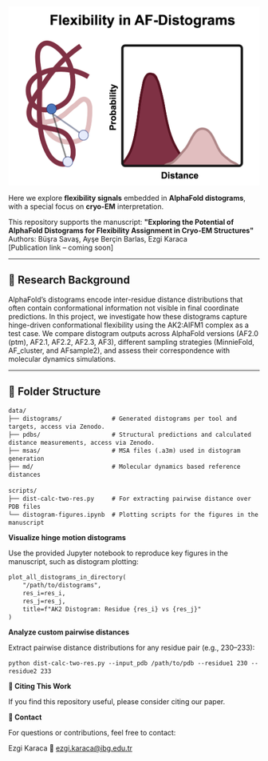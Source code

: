 <img src="logo.png" alt="AF-distogram Logo" width="600"/>


Here we explore **flexibility signals** embedded in **AlphaFold distograms**, with a special focus on **cryo-EM** interpretation.  

This repository supports the manuscript:
**"Exploring the Potential of AlphaFold Distograms for Flexibility Assignment in Cryo-EM Structures"**  
Authors: Büşra Savaş, Ayşe Berçin Barlas, Ezgi Karaca  
[Publication link – coming soon]

---

## 🔬 Research Background

AlphaFold’s distograms encode inter-residue distance distributions that often contain conformational information not visible in final coordinate predictions. In this project, we investigate how these distograms capture hinge-driven conformational flexibility using the AK2:AIFM1 complex as a test case. We compare distogram outputs across AlphaFold versions (AF2.0 (ptm), AF2.1, AF2.2, AF2.3, AF3), different sampling strategies (MinnieFold, AF_cluster, and AFsample2), and assess their correspondence with molecular dynamics simulations.

---

## 📂 Folder Structure
```
data/
├── distograms/              # Generated distograms per tool and targets, access via Zenodo.
├── pdbs/                    # Structural predictions and calculated distance measurements, access via Zenodo.
├── msas/                    # MSA files (.a3m) used in distogram generation
├── md/                      # Molecular dynamics based reference distances

scripts/
├── dist-calc-two-res.py     # For extracting pairwise distance over PDB files
└── distogram-figures.ipynb  # Plotting scripts for the figures in the manuscript
```
**Visualize hinge motion distograms**

Use the provided Jupyter notebook to reproduce key figures in the manuscript, such as distogram plotting:
```
plot_all_distograms_in_directory(
    "/path/to/distograms",
    res_i=res_i,
    res_j=res_j,
    title=f"AK2 Distogram: Residue {res_i} vs {res_j}"
)
```
**Analyze custom pairwise distances**

Extract pairwise distance distributions for any residue pair (e.g., 230–233):
```
python dist-calc-two-res.py --input_pdb /path/to/pdb --residue1 230 --residue2 233
```

**🧠 Citing This Work**

If you find this repository useful, please consider citing our paper.

**📧 Contact**

For questions or contributions, feel free to contact:

Ezgi Karaca
📩 ezgi.karaca@ibg.edu.tr

